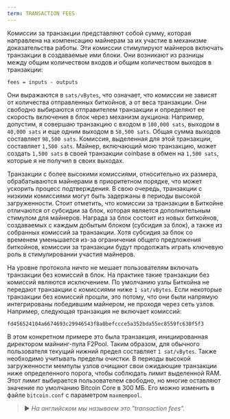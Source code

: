 ```yaml
---
term: TRANSACTION FEES
---
```


Комиссии за транзакции представляют собой сумму, которая направлена на компенсацию майнерам за их участие в механизме доказательства работы. Эти комиссии стимулируют майнеров включать транзакции в создаваемые ими блоки. Они возникают из разницы между общим количеством входов и общим количеством выходов в транзакции:

```text
fees = inputs - outputs
```

Они выражаются в `sats/vBytes`, что означает, что комиссии не зависят от количества отправленных биткойнов, а от веса транзакции. Они свободно выбираются отправителем транзакции и определяют ее скорость включения в блок через механизм аукциона. Например, допустим, я совершаю транзакцию с входом в `100,000 sats`, выходом в `40,000 sats` и еще одним выходом в `58,500 sats`. Общая сумма выходов составляет `98,500 sats`. Комиссия, выделенная для этой транзакции, составляет `1,500 sats`. Майнер, включающий мою транзакцию, может создать `1,500 sats` в своей транзакции coinbase в обмен на `1,500 sats`, которые я не получил в своих выходах.

Транзакции с более высокими комиссиями, относительно их размера, обрабатываются майнерами в приоритетном порядке, что может ускорить процесс подтверждения. В свою очередь, транзакции с низкими комиссиями могут быть задержаны в периоды высокой загруженности. Стоит отметить, что комиссии за транзакции в Биткойне отличаются от субсидии за блок, которая является дополнительным стимулом для майнеров. Награда за блок состоит из новых биткойнов, создаваемых с каждым добытым блоком (субсидия за блок), а также из собранных комиссий за транзакции. Хотя субсидия за блок со временем уменьшается из-за ограничения общего предложения биткойнов, комиссии за транзакции будут продолжать играть ключевую роль в стимулировании участия майнеров.

На уровне протокола ничто не мешает пользователям включать транзакции без комиссий в блок. На практике такие транзакции без комиссий являются исключением. По умолчанию узлы Биткойна не передают транзакции с комиссиями ниже `1 sat/vBytes`. Если некоторые транзакции без комиссий прошли, это потому, что они были напрямую интегрированы победившим майнером, не проходя через сеть узлов. Например, следующая транзакция не включает комиссий:

```text
fd456524104a6674693c29946543f8a0befccce5a352bda55ec8559fc630f5f3
```

В этом конкретном примере это была транзакция, инициированная директором майнинг-пула F2Pool. Таким образом, для обычного пользователя текущий нижний предел составляет `1 sat/vBytes`.
Также необходимо учитывать пределы очистки. В периоды высокой загруженности мемпулы узлов очищают свои ожидающие транзакции ниже определенного порога, чтобы соблюдать лимит выделенной RAM. Этот лимит выбирается пользователем свободно, но многие оставляют значение по умолчанию Bitcoin Core в 300 МБ. Его можно изменить в файле `bitcoin.conf` с параметром `maxmempool`.
> ► *На английском мы называем это "transaction fees".*